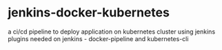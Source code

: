 # jenkins-docker-kubernetes
a ci/cd pipeline to deploy application on kubernetes cluster using jenkins
plugins needed on jenkins - docker-pipeline and kubernetes-cli
